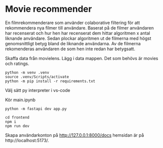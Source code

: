 # Movie recommender

En filmrekommenderare som använder colaborative filtering för att rekommendera nya filmer till användare. Baserat på de filmer användaren har recenserat och hur hen har recenserat dem hittar algoritmen x antal liknande användare. Sedan plockar algoritmen ut de filmerna med högst genomsnittligt betyg bland de liknande användarna. Av de filmerna rekomenderas användaren de som hen inte redan har betygsatt. 

Skaffa data från movielens. Lägg i data mappen. Det som behövs är movies och ratings. 

```
python -m venv .venv
source .venv/Scripts/activate
python -m pip install -r requirements.txt
```

Välj sätt py interpreter i vs-code

Kör main.ipynb

```
python -m fastapi dev app.py
```

```
cd frontend
npm i
npm run dev
```

Skapa användarkonton på http://127.0.0.1:8000/docs hemsidan är på http://localhost:5173/.